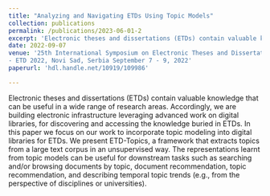 ```yaml
---
title: "Analyzing and Navigating ETDs Using Topic Models"
collection: publications
permalink: /publications/2023-06-01-2
excerpt: 'Electronic theses and dissertations (ETDs) contain valuable knowledge that can be useful in a wide range of research areas...'
date: 2022-09-07
venue: '25th International Symposium on Electronic Theses and Dissertations
- ETD 2022, Novi Sad, Serbia September 7 - 9, 2022'
paperurl: 'hdl.handle.net/10919/109986'

---
```

Electronic theses and dissertations (ETDs) contain valuable knowledge that can be useful in a wide range of research areas. Accordingly, we are
building electronic infrastructure leveraging advanced work on digital libraries,
for discovering and accessing the knowledge buried in ETDs. In this paper we
focus on our work to incorporate topic modeling into digital libraries for ETDs.
We present ETD-Topics, a framework that extracts topics from a large text corpus in an unsupervised way. The representations learnt from topic models can
be useful for downstream tasks such as searching and/or browsing documents
by topic, document recommendation, topic recommendation, and describing
temporal topic trends (e.g., from the perspective of disciplines or universities).
